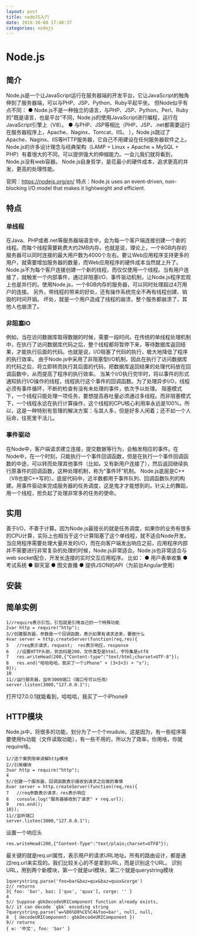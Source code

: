 ```yaml
---
layout: post
title: nodeJS入门
date: 2018-10-08 17:40:37
categories: nodejs
---
```

# Node.js
## 简介
Node.js是一个让JavaScript运行在服务器端的开发平台，它让JavaScript的触角伸到了服务器端，可以与PHP、JSP、Python、Ruby平起平坐。
但Node似乎有点不同：
● Node.js不是一种独立的语言，与PHP、JSP、Python、Perl、Ruby的“既是语言，也是平台”不同，Node.js的使用JavaScript进行编程，运行在JavaScript引擎上（V8）。
● 与PHP、JSP等相比（PHP、JSP、.net都需要运行在服务器程序上，Apache、Naginx、Tomcat、IIS。
），Node.js跳过了Apache、Naginx、IIS等HTTP服务器，它自己不用建设在任何服务器软件之上。Node.js的许多设计理念与经典架构（LAMP = Linux + Apache + MySQL + PHP）有着很大的不同，可以提供强大的伸缩能力。一会儿我们就将看到，Node.js没有web容器。
Node.js自身哲学，是花最小的硬件成本，追求更高的并发，更高的处理性能。

官网：https://nodejs.org/en/
特点：Node.js uses an event-driven, non-blocking I/O model that makes it lightweight and efficient. 
## 特点
### 单线程
在Java、PHP或者.net等服务器端语言中，会为每一个客户端连接创建一个新的线程。而每个线程需要耗费大约2MB内存。也就是说，理论上，一个8GB内存的服务器可以同时连接的最大用户数为4000个左右。要让Web应用程序支持更多的用户，就需要增加服务器的数量，而Web应用程序的硬件成本当然就上升了。
Node.js不为每个客户连接创建一个新的线程，而仅仅使用一个线程。当有用户连接了，就触发一个内部事件，通过非阻塞I/O、事件驱动机制，让Node.js程序宏观上也是并行的。使用Node.js，一个8GB内存的服务器，可以同时处理超过4万用户的连接。
另外，带线程的带来的好处，还有操作系统完全不再有线程创建、销毁的时间开销。
坏处，就是一个用户造成了线程的崩溃，整个服务都崩溃了，其他人也崩溃了。
### 非阻塞IO
例如，当在访问数据库取得数据的时候，需要一段时间。在传统的单线程处理机制中，在执行了访问数据库代码之后，整个线程都将暂停下来，等待数据库返回结果，才能执行后面的代码。也就是说，I/O阻塞了代码的执行，极大地降低了程序的执行效率。
由于Node.js中采用了非阻塞型I/O机制，因此在执行了访问数据库的代码之后，将立即转而执行其后面的代码，把数据库返回结果的处理代码放在回调函数中，从而提高了程序的执行效率。
当某个I/O执行完毕时，将以事件的形式通知执行I/O操作的线程，线程执行这个事件的回调函数。为了处理异步I/O，线程必须有事件循环，不断的检查有没有未处理的事件，依次予以处理。
阻塞模式下，一个线程只能处理一项任务，要想提高吞吐量必须通过多线程。而非阻塞模式下，一个线程永远在执行计算操作，这个线程的CPU核心利用率永远是100%。所以，这是一种特别有哲理的解决方案：与其人多，但是好多人闲着；还不如一个人玩命，往死里干活儿。
### 事件驱动
在Node中，客户端请求建立连接，提交数据等行为，会触发相应的事件。在Node中，在一个时刻，只能执行一个事件回调函数，但是在执行一个事件回调函数的中途，可以转而处理其他事件（比如，又有新用户连接了），然后返回继续执行原事件的回调函数，这种处理机制，称为“事件环”机制。
Node.js底层是C++（V8也是C++写的）。底层代码中，近半数都用于事件队列、回调函数队列的构建。用事件驱动来完成服务器的任务调度，这是鬼才才能想到的。针尖上的舞蹈，用一个线程，担负起了处理非常多的任务的使命。
## 实用
善于I/O，不善于计算。因为Node.js最擅长的就是任务调度，如果你的业务有很多的CPU计算，实际上也相当于这个计算阻塞了这个单线程，就不适合Node开发。
当应用程序需要处理大量并发的I/O，而在向客户端发出响应之前，应用程序内部并不需要进行非常复杂的处理的时候，Node.js非常适合。Node.js也非常适合与web socket配合，开发长连接的实时交互应用程序。
比如：
● 用户表单收集
● 考试系统
● 聊天室
● 图文直播
● 提供JSON的API（为前台Angular使用）
## 安装
## 简单实例
```
1//require表示引包，引包就是引用自己的一个特殊功能
2var http = require("http");
3//创建服务器，参数是一个回调函数，表示如果有请求进来，要做什么
4var server = http.createServer(function(req,res){
5	//req表示请求，request;  res表示响应，response
6	//设置HTTP头部，状态码是200，文件类型是html，字符集是utf8
7	res.writeHead(200,{"Content-type":"text/html;charset=UTF-8"});
8	res.end("哈哈哈哈，我买了一个iPhone" + (3+3+3) + "s");
9});
10
11//运行服务器，监听3000端口（端口号可以任改）
server.listen(3000,"127.0.0.1");
```
打开127.0.0.1就能看到，哈哈哈，我买了一个iPhone9
## HTTP模块
Node.js中，将很多的功能，划分为了一个个mudule。这是因为，有一些程序需要使用fs功能（文件读取功能），有一些不用的，所以为了效率，你用啥，你就require啥。
```
1//这个案例简单讲解http模块
2//引用模块
3var http = require("http");
4
5//创建一个服务器，回调函数表示接收到请求之后做的事情
6var server = http.createServer(function(req,res){
7	//req参数表示请求，res表示响应
8	console.log("服务器接收到了请求" + req.url);
9	res.end();
10});
11//监听端口
server.listen(3000,"127.0.0.1");
```
设置一个响应头
```
res.writeHead(200,{"Content-Type":"text/plain;charset=UTF8"});
```
最关键的就是req.url属性，表示用户的请求URL地址。所有的路由设计，都是通过req.url来实现的。我们比较关心的不是拿到URL，而是识别这个URL。
识别URL，用到两个新模块，第一个就是url模块，第二个就是querystring模块
```
1querystring.parse('foo=bar&baz=qux&baz=quux&corge')
2// returns
3{ foo: 'bar', baz: ['qux', 'quux'], corge: '' }
4
5// Suppose gbkDecodeURIComponent function already exists,
6// it can decode `gbk` encoding string
7querystring.parse('w=%D6%D0%CE%C4&foo=bar', null, null,
8  { decodeURIComponent: gbkDecodeURIComponent })
9// returns
{ w: '中文', foo: 'bar' }
```